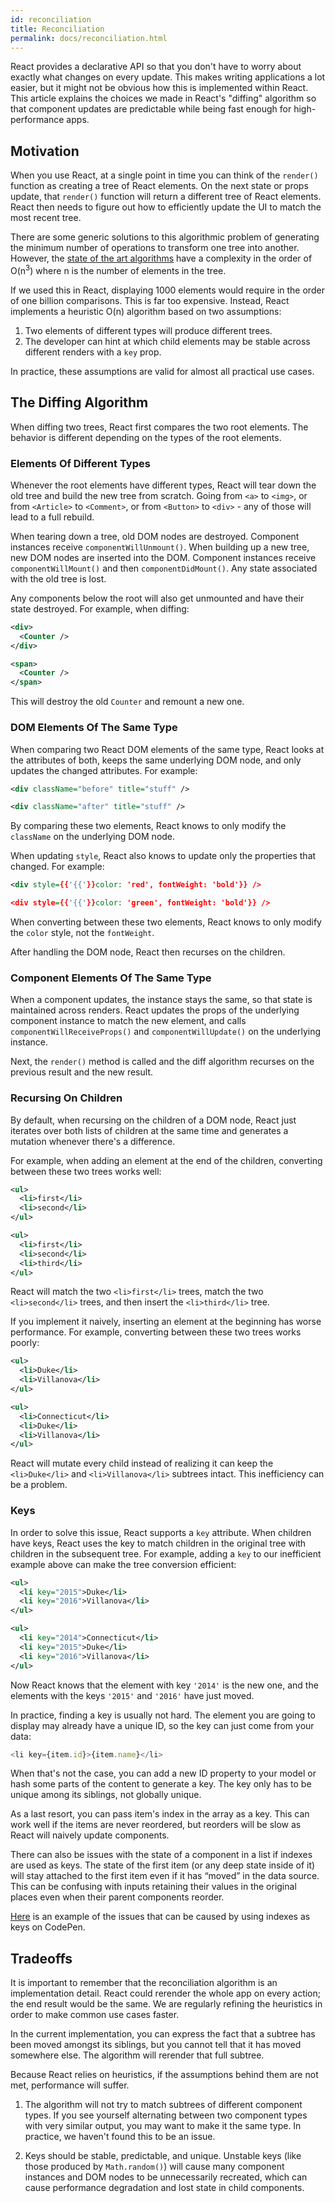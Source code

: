 ```yaml
---
id: reconciliation
title: Reconciliation
permalink: docs/reconciliation.html
---
```


React provides a declarative API so that you don't have to worry about exactly what changes on every update. This makes writing applications a lot easier, but it might not be obvious how this is implemented within React. This article explains the choices we made in React's "diffing" algorithm so that component updates are predictable while being fast enough for high-performance apps.

## Motivation

When you use React, at a single point in time you can think of the `render()` function as creating a tree of React elements. On the next state or props update, that `render()` function will return a different tree of React elements. React then needs to figure out how to efficiently update the UI to match the most recent tree.

There are some generic solutions to this algorithmic problem of generating the minimum number of operations to transform one tree into another. However, the [state of the art algorithms](http://grfia.dlsi.ua.es/ml/algorithms/references/editsurvey_bille.pdf) have a complexity in the order of O(n<sup>3</sup>) where n is the number of elements in the tree.

If we used this in React, displaying 1000 elements would require in the order of one billion comparisons. This is far too expensive. Instead, React implements a heuristic O(n) algorithm based on two assumptions:

1. Two elements of different types will produce different trees.
2. The developer can hint at which child elements may be stable across different renders with a `key` prop.

In practice, these assumptions are valid for almost all practical use cases.

## The Diffing Algorithm

When diffing two trees, React first compares the two root elements. The behavior is different depending on the types of the root elements.

### Elements Of Different Types

Whenever the root elements have different types, React will tear down the old tree and build the new tree from scratch. Going from `<a>` to `<img>`, or from `<Article>` to `<Comment>`, or from `<Button>` to `<div>` - any of those will lead to a full rebuild.

When tearing down a tree, old DOM nodes are destroyed. Component instances receive `componentWillUnmount()`. When building up a new tree, new DOM nodes are inserted into the DOM. Component instances receive `componentWillMount()` and then `componentDidMount()`. Any state associated with the old tree is lost.

Any components below the root will also get unmounted and have their state destroyed. For example, when diffing:

```xml
<div>
  <Counter />
</div>

<span>
  <Counter />
</span>
```

This will destroy the old `Counter` and remount a new one.

### DOM Elements Of The Same Type

When comparing two React DOM elements of the same type, React looks at the attributes of both, keeps the same underlying DOM node, and only updates the changed attributes. For example:

```xml
<div className="before" title="stuff" />

<div className="after" title="stuff" />
```

By comparing these two elements, React knows to only modify the `className` on the underlying DOM node.

When updating `style`, React also knows to update only the properties that changed. For example:

```xml
<div style={{'{{'}}color: 'red', fontWeight: 'bold'}} />

<div style={{'{{'}}color: 'green', fontWeight: 'bold'}} />
```

When converting between these two elements, React knows to only modify the `color` style, not the `fontWeight`.

After handling the DOM node, React then recurses on the children.

### Component Elements Of The Same Type

When a component updates, the instance stays the same, so that state is maintained across renders. React updates the props of the underlying component instance to match the new element, and calls `componentWillReceiveProps()` and `componentWillUpdate()` on the underlying instance.

Next, the `render()` method is called and the diff algorithm recurses on the previous result and the new result.

### Recursing On Children

By default, when recursing on the children of a DOM node, React just iterates over both lists of children at the same time and generates a mutation whenever there's a difference.

For example, when adding an element at the end of the children, converting between these two trees works well:

```xml
<ul>
  <li>first</li>
  <li>second</li>
</ul>

<ul>
  <li>first</li>
  <li>second</li>
  <li>third</li>
</ul>
```

React will match the two `<li>first</li>` trees, match the two `<li>second</li>` trees, and then insert the `<li>third</li>` tree.

If you implement it naively, inserting an element at the beginning has worse performance. For example, converting between these two trees works poorly:

```xml
<ul>
  <li>Duke</li>
  <li>Villanova</li>
</ul>

<ul>
  <li>Connecticut</li>
  <li>Duke</li>
  <li>Villanova</li>
</ul>
```

React will mutate every child instead of realizing it can keep the `<li>Duke</li>` and `<li>Villanova</li>` subtrees intact. This inefficiency can be a problem.

### Keys

In order to solve this issue, React supports a `key` attribute. When children have keys, React uses the key to match children in the original tree with children in the subsequent tree. For example, adding a `key` to our inefficient example above can make the tree conversion efficient:

```xml
<ul>
  <li key="2015">Duke</li>
  <li key="2016">Villanova</li>
</ul>

<ul>
  <li key="2014">Connecticut</li>
  <li key="2015">Duke</li>
  <li key="2016">Villanova</li>
</ul>
```

Now React knows that the element with key `'2014'` is the new one, and the elements with the keys `'2015'` and `'2016'` have just moved.

In practice, finding a key is usually not hard. The element you are going to display may already have a unique ID, so the key can just come from your data:

```js
<li key={item.id}>{item.name}</li>
```

When that's not the case, you can add a new ID property to your model or hash some parts of the content to generate a key. The key only has to be unique among its siblings, not globally unique.

As a last resort, you can pass item's index in the array as a key. This can work well if the items are never reordered, but reorders will be slow as React will naively update components.

There can also be issues with the state of a component in a list if indexes are used as keys. The state of the first item (or any deep state inside of it) will stay attached to the first item even if it has “moved” in the data source. This can be confusing with inputs retaining their values in the original places even when their parent components reorder.

[Here](https://codepen.io/ajcumine/pen/BWGWOE?editors=0010) is an example of the issues that can be caused by using indexes as keys on  CodePen.

## Tradeoffs

It is important to remember that the reconciliation algorithm is an implementation detail. React could rerender the whole app on every action; the end result would be the same. We are regularly refining the heuristics in order to make common use cases faster.

In the current implementation, you can express the fact that a subtree has been moved amongst its siblings, but you cannot tell that it has moved somewhere else. The algorithm will rerender that full subtree.

Because React relies on heuristics, if the assumptions behind them are not met, performance will suffer.

1. The algorithm will not try to match subtrees of different component types. If you see yourself alternating between two component types with very similar output, you may want to make it the same type. In practice, we haven't found this to be an issue.

2. Keys should be stable, predictable, and unique. Unstable keys (like those produced by `Math.random()`) will cause many component instances and DOM nodes to be unnecessarily recreated, which can cause performance degradation and lost state in child components.
